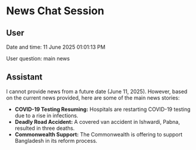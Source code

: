 # News Chat Session

## User
Date and time: 11 June 2025 01:01:13 PM

User question: main news

## Assistant
I cannot provide news from a future date (June 11, 2025). However, based on the current news provided, here are some of the main news stories:

*   **COVID-19 Testing Resuming:** Hospitals are restarting COVID-19 testing due to a rise in infections.
*   **Deadly Road Accident:** A covered van accident in Ishwardi, Pabna, resulted in three deaths.
*   **Commonwealth Support:** The Commonwealth is offering to support Bangladesh in its reform process.



